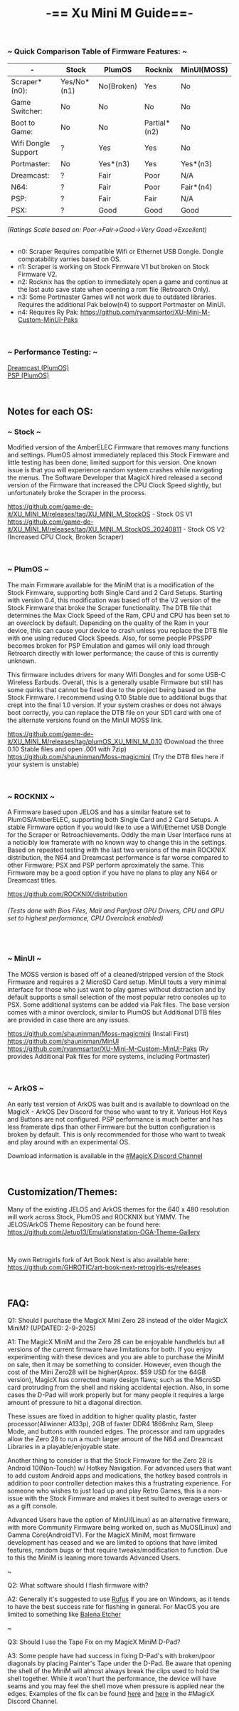 <div align="center">
  
  # **-== Xu Mini M Guide==-**

</div>

<br>
  
### ~ Quick Comparison Table of Firmware Features: ~

</div>

| - | Stock | PlumOS | Rocknix | MinUI(MOSS) |
| -- | -- | -- | -- | -- |
| Scraper*(n0): | Yes/No*(n1) | No(Broken) | Yes | No |
| Game Switcher: | No | No | No | No |
| Boot to Game: | No | No | Partial*(n2) | No |
| Wifi Dongle Support | ? | Yes | Yes | No |
| Portmaster: | No | Yes*(n3) | Yes | Yes*(n3) |
| Dreamcast: | ? | Fair | Poor | N/A |
| N64: | ? | Fair | Poor | Fair*(n4) |
| PSP: | ? | Fair | Fair | N/A |
| PSX: | ? | Good | Good | Good |


###### (Ratings Scale based on: Poor->Fair->Good->Very Good->Excellent)
- n0: Scraper Requires compatible Wifi or Ethernet USB Dongle. Dongle compatability varries based on OS. 
- n1: Scraper is working on Stock Firmware V1 but broken on Stock Firmware V2.
- n2: Rocknix has the option to immediately open a game and continue at the last auto save state when opening a rom file (Retroarch Only).
- n3: Some Portmaster Games will not work due to outdated libraries. Requires the additional Pak below(n4) to support Portmaster on MinUI. 
- n4: Requires Ry Pak: https://github.com/ryanmsartor/XU-Mini-M-Custom-MinUI-Paks

<br>

### ~ Performance Testing: ~

[Dreamcast (PlumOS)](https://docs.google.com/spreadsheets/d/e/2PACX-1vRA0rB9W96J_3Y57vl9kGSeiQTYB80dM1LOwPrW2wcXC-7lUwLjK_vUXydUDOUlAGYJ62GQWxg4eDBd/pubhtml)
<br>
[PSP (PlumOS)](https://docs.google.com/spreadsheets/d/e/2PACX-1vSX9Mcinj3PZe8gIyBt-HLdAdc9uOxxbGVLINe2Gi-GULrorNbumlYResiqtvsrhnVNXzdTksaPQGvU/pubhtml)


<br>

## Notes for each OS:

### ~ Stock ~

Modified version of the AmberELEC Firmware that removes many functions and settings. PlumOS almost immediately replaced this Stock Firmware and little testing has been done; limited support for this version. One known issue is that you will experience random system crashes while navigating the menus. The Software Developer that MagicX hired released a second version of the Firmware that increased the CPU Clock Speed slightly, but unfortunately broke the Scraper in the process.

https://github.com/game-de-it/XU_MINI_M/releases/tag/XU_MINI_M_StockOS - Stock OS V1
<br>
https://github.com/game-de-it/XU_MINI_M/releases/tag/XU_MINI_M_StockOS_20240811 - Stock OS V2 (Increased CPU Clock, Broken Scraper)

<br>

### ~ PlumOS ~

The main Firmware available for the MiniM that is a modification of the Stock Firmware, supporting both Single Card and 2 Card Setups. Starting with version 0.4, this modification was based off of the V2 version of the Stock Firmware that broke the Scraper functionality. The DTB file that determines the Max Clock Speed of the Ram, CPU and CPU has been set to an overclock by default. Depending on the quality of the Ram in your device, this can cause your device to crash unless you replace the DTB file with one using reduced Clock Speeds. Also, for some people PPSSPP becomes broken for PSP Emulation and games will only load through Retroarch directly with lower performance; the cause of this is currently unknown.
<br>

This firmware includes drivers for many Wifi Dongles and for some USB-C Wireless Earbuds. Overall, this is a generally usable Firmware but still has some quirks that cannot be fixed due to the project being based on the Stock Firmware. I recommend using 0.10 Stable due to additional bugs that crept into the final 1.0 version. If your system crashes or does not always boot correctly, you can replace the DTB file on your SD1 card with one of the alternate versions found on the MinUI MOSS link.

https://github.com/game-de-it/XU_MINI_M/releases/tag/plumOS_XU_MINI_M_0.10 (Download the three 0.10 Stable files and open .001 with 7zip)
<br>
https://github.com/shauninman/Moss-magicmini (Try the DTB files here if your system is unstable)

<br>

### ~ ROCKNIX ~

A Firmware based upon JELOS and has a similar feature set to PlumOS/AmberELEC, supporting both Single Card and 2 Card Setups. A stable Firmware option if you would like to use a Wifi/Ethernet USB Dongle for the Scraper or Retroachievements. Oddly the main User Interface runs at a noticibly low framerate with no known way to change this in the settings. Based on repeated testing with the last two versions of the main ROCKNIX distribution, the N64 and Dreamcast performance is far worse compared to other Firmware; PSX and PSP perform aproximately the same. This Firmware may be a good option if you have no plans to play any N64 or Dreamcast titles.

https://github.com/ROCKNIX/distribution

###### (Tests done with Bios Files, Mali and Panfrost GPU Drivers, CPU and GPU set to highest performance, CPU Overclock enabled)

<br>

### ~ MinUI ~

The MOSS version is based off of a cleaned/stripped version of the Stock Firmware and requires a 2 MicroSD Card setup. MinUI touts a very minimal interface for those who just want to play games without distraction and by default supports a small selection of the most popular retro consoles up to PSX. Some additional systems can be added via Pak files. The base version comes with a minor overclock, similar to PlumOS but Additional DTB files are provided in case there are any issues.

https://github.com/shauninman/Moss-magicmini (Install First)
<br>
https://github.com/shauninman/MinUI
<br>
https://github.com/ryanmsartor/XU-Mini-M-Custom-MinUI-Paks (Ry provides Additional Pak files for more systems, including Portmaster)

<br>

### ~ ArkOS ~

An early test version of ArkOS was built and is available to download on the MagicX - ArkOS Dev Discord for those who want to try it. Various Hot Keys and Buttons are not configured. PSP performance is much better and has less framerate dips than other Firmware but the button configuration is broken by default. This is only recommended for those who want to tweak and play around with an experimental OS.

Download information is available in the [#MagicX Discord Channel](https://discord.com/channels/741895796315914271/1231671960036184194/1309895866865291365)

<br>

## Customization/Themes:

Many of the existing JELOS and ArkOS themes for the 640 x 480 resolution will work across Stock, PlumOS and ROCKNIX but YMMV. The JELOS/ArkOS Theme Repository can be found here: https://github.com/Jetup13/Emulationstation-OGA-Theme-Gallery

<br>

My own Retrogirls fork of Art Book Next is also available here: https://github.com/GHROTIC/art-book-next-retrogirls-es/releases

<br>

## FAQ:

Q1: Should I purchase the MagicX Mini Zero 28 instead of the older MagicX MiniM? (UPDATED: 2-9-2025)
<br>

A1: The MagicX MiniM and the Zero 28 can be enjoyable handhelds but all versions of the current firmware have limitations for both. If you enjoy experimenting with these devices and you are able to purchase the MiniM on sale, then it may be something to consider. However, even though the cost of the Mini Zero28 will be higher(Aprox. $59 USD for the 64GB version), MagicX has corrected many design flaws; such as the MicroSD card protruding from the shell and risking accidental ejection. Also, in some cases the D-Pad will work properly but for many people it requires a large amount of pressure to hit a diagonal direction. 

 These issues are fixed in addition to higher quality plastic, faster processor(Allwinner A133p), 2GB of faster DDR4 1866mhz Ram, Sleep Mode, and buttons with rounded edges. The processor and ram upgrades allow the Zero 28 to run a much larger amount of the N64 and Dreamcast Libraries in a playable/enjoyable state.

 Another thing to consider is that the Stock Firmware for the Zero 28 is Android 10(Non-Touch) w/ Hotkey Navigation. For advanced users that want to add custom Android apps and modications, the hotkey based controls in addition to poor controller detection makes this a frustrating experience. For someone who wishes to just load up and play Retro Games, this is a non-issue with the Stock Firmware and makes it best suited to average users or as a gift console. 

 Advanced Users have the option of MinUI(Linux) as an alternative firmware, with more Community Firmware being worked on, such as MuOS(Linux) and Gamma Core(AndroidTV). For the MagicX MiniM, most firmware development has ceased and we are limited to options that have limited features, random bugs or that require tweaks/modification to function. Due to this the MiniM is leaning more towards Advanced Users.

~<br>

Q2: What software should I flash firmware with?
<br>

A2: Generally it's suggested to use [Rufus](https://rufus.ie/en/) if you are on Windows, as it tends to have the best success rate for flashing in general. For MacOS you are limited to something like [Balena Etcher](https://etcher.balena.io/)

~<br>

Q3: Should I use the Tape Fix on my MagicX MiniM D-Pad?
<br>

A3: Some people have had success in fixing D-Pad's with broken/poor diagonals by placing Painter's Tape under the D-Pad. Be aware that opening the shell of the MiniM will almost always break the clips used to hold the shell together. While it won't hurt the performance, the device will have seams and you may feel the shell move when pressure is applied near the edges. Examples of the fix can be found [here](https://discord.com/channels/741895796315914271/1231671960036184194/1268988801443823678) and [here](https://discord.com/channels/741895796315914271/1231671960036184194/1269305515679416450) in the #MagicX Discord Channel.

<br>

